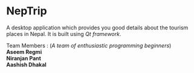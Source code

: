 # NepTrip

A desktop application which provides you good details about the tourism places in Nepal. It is built using *Qt framework*. 

Team Members : (*A team of enthusiastic programming beginners*) <br>
**Aseem Regmi** <br>
**Niranjan Pant** <br>
**Aashish Dhakal**



